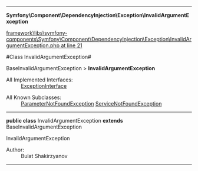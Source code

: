 

- - -

**Symfony\Component\DependencyInjection\Exception\InvalidArgumentException**


<a href="https://github.com/JeyDotC/Hirudo/blob/master/framework/libs/symfony-components/Symfony/Component/DependencyInjection/Exception/InvalidArgumentException.php#L21" target='_blank'>framework\libs\symfony-components\Symfony\Component\DependencyInjection\Exception\InvalidArgumentException.php at line 21</a>

#Class InvalidArgumentException#

BaseInvalidArgumentException &gt; **InvalidArgumentException**


<dl>
<dt>All Implemented Interfaces:</dt>
<dd><a href="https://github.com/JeyDotC/Hirudo-docs/blob/master/Symfony/Component/DependencyInjection/Exception/ExceptionInterface.md">ExceptionInterface</a> </dd>
</dl>

<dl>
<dt>All Known Subclasses:</dt>
<dd><a href="https://github.com/JeyDotC/Hirudo-docs/blob/master/Symfony/Component/DependencyInjection/Exception/ParameterNotFoundException.md">ParameterNotFoundException</a> <a href="https://github.com/JeyDotC/Hirudo-docs/blob/master/Symfony/Component/DependencyInjection/Exception/ServiceNotFoundException.md">ServiceNotFoundException</a> </dd>
</dl>



- - -

<p><strong>public  class</strong> <span>InvalidArgumentException</span>
<strong>extends</strong> BaseInvalidArgumentException

</p>

<div class="comment" id="overview_description"><p>InvalidArgumentException</p></div>

<dl>
<dt>Author:</dt>
<dd>Bulat Shakirzyanov <bulat@theopenskyproject.com></dd>
</dl>


<hr />

